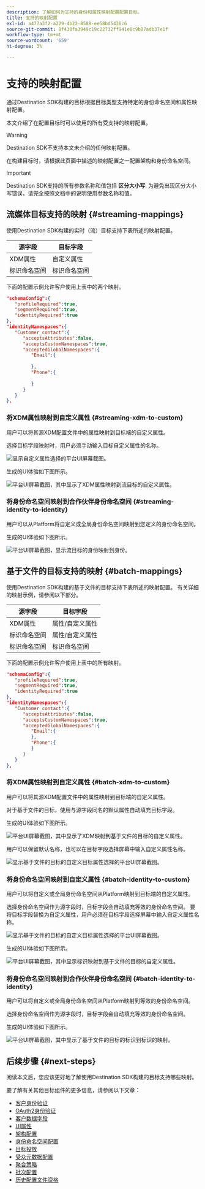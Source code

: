 ```yaml
---
description: 了解如何为支持的身份和属性映射配置配置目标。
title: 支持的映射配置
exl-id: a477a3f2-a229-4b22-8588-ee58bd5436c6
source-git-commit: 8f430fa3949c19c22732ff941e8c9b07adb37e1f
workflow-type: tm+mt
source-wordcount: '659'
ht-degree: 3%

---
```


# 支持的映射配置

通过Destination SDK构建的目标根据目标类型支持特定的身份命名空间和属性映射配置。

本文介绍了在配置目标时可以使用的所有受支持的映射配置。

>[!WARNING]
>
>Destination SDK不支持本文未介绍的任何映射配置。

在构建目标时，请根据此页面中描述的映射配置之一配置架构和身份命名空间。

>[!IMPORTANT]
>
>Destination SDK支持的所有参数名称和值包括 **区分大小写**. 为避免出现区分大小写错误，请完全按照文档中的说明使用参数名称和值。

## 流媒体目标支持的映射 {#streaming-mappings}

使用Destination SDK构建的实时（流）目标支持下表所述的映射配置。

| 源字段 | 目标字段 |
| --- | --- |
| XDM属性 | 自定义属性 |
| 标识命名空间 | 标识命名空间 |

下面的配置示例允许客户使用上表中的两个映射。

```json
"schemaConfig":{
   "profileRequired":true,
   "segmentRequired":true,
   "identityRequired":true
},
"identityNamespaces":{
   "Customer_contact":{
      "acceptsAttributes":false,
      "acceptsCustomNamespaces":true,
      "acceptedGlobalNamespaces":{
         "Email":{
            
         },
         "Phone":{
            
         }
      }
   }
},
```

### 将XDM属性映射到自定义属性 {#streaming-xdm-to-custom}

用户可以将其源XDM配置文件中的属性映射到目标端的自定义属性。

选择目标字段映射时，用户必须手动输入目标自定义属性的名称。

![显示自定义属性选择的平台UI屏幕截图。](../../assets/functionality/destination-configuration/mapping-streaming-select-custom-attribute.png)

生成的UI体验如下图所示。

![平台UI屏幕截图，其中显示了XDM属性映射到流目标的自定义属性。](../../assets/functionality/destination-configuration/mapping-streaming-xdm-custom.png)

### 将身份命名空间映射到合作伙伴身份命名空间 {#streaming-identity-to-identity}

用户可以从Platform将自定义或全局身份命名空间映射到您定义的身份命名空间。

生成的UI体验如下图所示。

![平台UI屏幕截图，显示流目标的身份映射到身份。](../../assets/functionality/destination-configuration/mapping-streaming-identity-identity.png)

## 基于文件的目标支持的映射 {#batch-mappings}

使用Destination SDK构建的基于文件的目标支持下表所述的映射配置。 有关详细的映射示例，请参阅以下部分。

| 源字段 | 目标字段 |
| --- | --- |
| XDM属性 | 属性/自定义属性 |
| 标识命名空间 | 属性/自定义属性 |
| 标识命名空间 | 标识命名空间 |

下面的配置示例允许客户使用上表中的所有映射。

```json
"schemaConfig":{
   "profileRequired":true,
   "segmentRequired":true,
   "identityRequired":true
},
"identityNamespaces":{
   "Customer_contact":{
      "acceptsAttributes":false,
      "acceptsCustomNamespaces":true,
      "acceptedGlobalNamespaces":{
         "Email":{
         },
         "Phone":{
         }
      }
   }
},
```

### 将XDM属性映射到自定义属性 {#batch-xdm-to-custom}

用户可以将其源XDM配置文件中的属性映射到目标端的自定义属性。

对于基于文件的目标，使用与源字段同名的默认属性自动填充目标字段。

生成的UI体验如下图所示。

![平台UI屏幕截图，其中显示了XDM映射到基于文件的目标的自定义属性。](../../assets/functionality/destination-configuration/mapping-batch-xdm-custom.png)

用户可以保留默认名称，也可以在目标字段选择屏幕中输入自定义属性名称。

![显示基于文件的目标的自定义目标属性选择的平台UI屏幕截图。](../../assets/functionality/destination-configuration/mapping-batch-custom-attribute.png)

### 将身份命名空间映射到自定义属性 {#batch-identity-to-custom}

用户可以将自定义或全局身份命名空间从Platform映射到目标端的自定义属性。

选择身份命名空间作为源字段时，目标字段会自动填充等效的身份命名空间。 要将目标字段替换为自定义属性，用户必须在目标字段选择屏幕中输入自定义属性名称。

![显示基于文件的目标的自定义目标属性选择的平台UI屏幕截图。](../../assets/functionality/destination-configuration/mapping-batch-custom-attribute.png)

生成的UI体验如下图所示。

![平台UI屏幕截图，其中显示标识映射到基于文件的目标的自定义属性。](../../assets/functionality/destination-configuration/mapping-batch-identity-custom.png)

### 将身份命名空间映射到合作伙伴身份命名空间 {#batch-identity-to-identity}

用户可以将自定义或全局身份命名空间从Platform映射到等效的身份命名空间。

选择身份命名空间作为源字段时，目标字段会自动填充等效的身份命名空间。

生成的UI体验如下图所示。

![平台UI屏幕截图，其中显示了基于文件的目标的标识到标识的映射。](../../assets/functionality/destination-configuration/mapping-batch-identity-identity.png)


## 后续步骤 {#next-steps}

阅读本文后，您应该更好地了解使用Destination SDK构建的目标支持哪些映射。

要了解有关其他目标组件的更多信息，请参阅以下文章：

* [客户身份验证](customer-authentication.md)
* [OAuth2身份验证](oauth2-authorization.md)
* [客户数据字段](customer-data-fields.md)
* [UI属性](ui-attributes.md)
* [架构配置](schema-configuration.md)
* [身份命名空间配置](identity-namespace-configuration.md)
* [目标投放](destination-delivery.md)
* [受众元数据配置](audience-metadata-configuration.md)
* [聚合策略](aggregation-policy.md)
* [批次配置](batch-configuration.md)
* [历史配置文件资格](historical-profile-qualifications.md)
